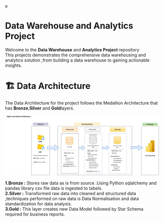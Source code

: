 e<b><h1>Data Warehouse and Analytics Project</h1></b>
Welcome to the <b>Data Warehouse</b> and <b>Analytics Project </b>repository<br>
This projects demonstrates the comprehensive data warehousing and analytics solution ,from building a data warehouse to gaining actionable insights.


<h1>🏗️ Data Architecture</h1>
The Data Architecture for the project follows the Medallion Architecture that has <b>Bronze</b>,<b>Silver</b> and <b>Gold</b>layers.

![Data Architecture](https://raw.githubusercontent.com/Pradhyum-git/sql-datawarehouse-project/main/docs/data_architecture.drawio.png)


<b>1.Bronze :</b> Stores raw data as is from source .Using Python sqlalchemy and pandas library csv file data is ingested to tabels.<br>
<b>2.Silver :</b> Transformed raw data into cleaned and structured data ,techniques performed on raw data is Data Normalisation and data standardization for data analysis.<br>
<b>3.Gold :</b>  This layer creates new Data Model followed by Star Schema required for business reports.
